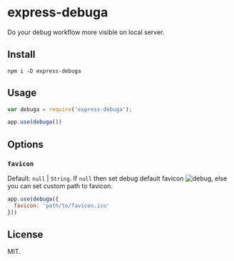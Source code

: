 # express-debuga

Do your debug workflow more visible on local server.

## Install

```
npm i -D express-debuga
```

## Usage

```js
var debuga = require('express-debuga');

app.use(debuga())
```

## Options

### `favicon`

Default: `null` | `String`. If `null` then set debug default favicon ![debug](debug.ico), else you can set custom path to favicon.

```js
app.use(debuga({
  favicon: 'path/to/favicon.ico'
}))
```

## License

MIT.
